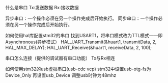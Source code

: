 什么是串口
Tx:发送数据
Rx:接收数据

异步串口：一个操作必须在另一个操作完成后开始执行。
同步串口：一个操作必须在另一个操作完成后开始执行。

如何使用hal库配置stm32的串口
找到USART1，将串口模式改为TTL模式——即Asynchronous(异步模式）
HAL_UART_Transmit(&huart1, transmitData, 2, HAL_MAX_DELAY);
HAL_UART_Receive(&huart1, receiveData, 2, 100);

串口怎么连接（提供的调试器有串口功能）
Tx与Rx相连

如何使用stm32的usb虚拟串口(usb-cdc vcp)
stm32中设置usb-otg-fs为Device_Only
再设置usb_Device
调整usb时钟为48mhz